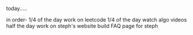 today.....

in order-
1/4 of the day work on leetcode
1/4 of the day watch algo videos
half the day work on steph's website
build FAQ page for steph
